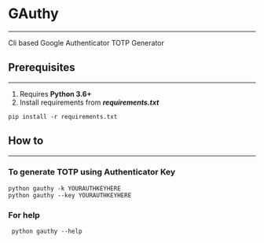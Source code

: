 # GAuthy

---
Cli based Google Authenticator TOTP Generator

## Prerequisites

---
1. Requires **Python 3.6+**
2. Install requirements from _**requirements.txt**_
```commandline
pip install -r requirements.txt
```
## How to

---
### To generate TOTP using Authenticator Key
```commandline
python gauthy -k YOURAUTHKEYHERE
python gauthy --key YOURAUTHKEYHERE
```
### For help
```commandline
 python gauthy --help
```
